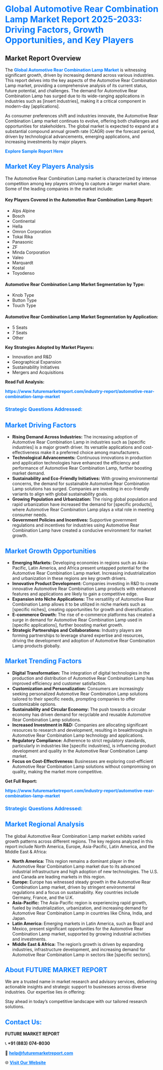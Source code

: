 <h1 style="color: #007BFF;">Global Automotive Rear Combination Lamp Market Report 2025-2033: Driving Factors, Growth Opportunities, and Key Players</h1>

<section id="overview">
<h2>Market Report Overview</h2>
<p>The <a href="https://www.futuremarketreport.com/industry-report/automotive-rear-combination-lamp-market" style="color: #007BFF; text-decoration: none;"><strong>Global Automotive Rear Combination Lamp Market</strong></a> is witnessing significant growth, driven by increasing demand across various industries. This report delves into the key aspects of the Automotive Rear Combination Lamp market, providing a comprehensive analysis of its current status, future potential, and challenges. The demand for Automotive Rear Combination Lamp has surged due to its wide-ranging applications in industries such as [insert industries], making it a critical component in modern-day [applications].</p>
<p>As consumer preferences shift and industries innovate, the Automotive Rear Combination Lamp market continues to evolve, offering both challenges and opportunities for stakeholders. The global market is expected to expand at a substantial compound annual growth rate (CAGR) over the forecast period, driven by technological advancements, emerging applications, and increasing investments by major players.</p>
</section>

<section id="overview">
<p><a href="https://www.futuremarketreport.com/request-sample/reportId=36522" style="color: #007BFF; text-decoration: none;"><strong>Explore Sample Report Here</strong></a></p>
</section>

<section id="key-players">
<h2 style="color: #007BFF;">Market Key Players Analysis</h2>
<p>The Automotive Rear Combination Lamp market is characterized by intense competition among key players striving to capture a larger market share. Some of the leading companies in the market include:</p>
<h4>Key Players Covered in the Automotive Rear Combination Lamp Report:</h4>
<ul><li>Alps Alpine</li><li>Bosch</li><li>Continental</li><li>Hella</li><li>Omron Corporation</li><li>Tokai Rika</li><li>Panasonic</li><li>ZF</li><li>Minda Corporation</li><li>Valeo</li><li>Marquardt</li><li>Kostal</li><li>Toyodenso</li></ul>
<h4>Automotive Rear Combination Lamp Market Segmentation by Type:</h4>
<ul><li>Knob Type</li><li>Button Type</li><li>Touch Type</li></ul>

<h4>Automotive Rear Combination Lamp Market Segmentation by Application:</h4>
<ul><li>5 Seats</li><li>7 Seats</li><li>Other</li></ul>
<p><strong>Key Strategies Adopted by Market Players:</strong></p>
<ul>
<li>Innovation and R&D</li>
<li>Geographical Expansion</li>
<li>Sustainability Initiatives</li>
<li>Mergers and Acquisitions</li>
</ul>
</section>

<section>
<p><strong>Read Full Analysis: </strong></p><a href="https://www.futuremarketreport.com/industry-report/automotive-rear-combination-lamp-market" style="color: #007BFF; text-decoration: none;"><strong>https://www.futuremarketreport.com/industry-report/automotive-rear-combination-lamp-market</strong></a>
<h3 style="color: #007BFF;">Strategic Questions Addressed:</h3>
</section>

<section id="driving-factors">
<h2 style="color: #007BFF;">Market Driving Factors</h2>
<ul>
<li><strong>Rising Demand Across Industries:</strong> The increasing adoption of Automotive Rear Combination Lamp in industries such as [specific industries] is a major growth driver. Its versatile applications and cost-effectiveness make it a preferred choice among manufacturers.</li>
<li><strong>Technological Advancements:</strong> Continuous innovations in production and application technologies have enhanced the efficiency and performance of Automotive Rear Combination Lamp, further boosting market demand.</li>
<li><strong>Sustainability and Eco-Friendly Initiatives:</strong> With growing environmental concerns, the demand for sustainable Automotive Rear Combination Lamp solutions has surged. Companies are investing in eco-friendly variants to align with global sustainability goals.</li>
<li><strong>Growing Population and Urbanization:</strong> The rising global population and rapid urbanization have increased the demand for [specific products], where Automotive Rear Combination Lamp plays a vital role in meeting consumer needs.</li>
<li><strong>Government Policies and Incentives:</strong> Supportive government regulations and incentives for industries using Automotive Rear Combination Lamp have created a conducive environment for market growth.</li>
</ul>
</section>

<section id="growth-opportunities">
<h2 style="color: #007BFF;">Market Growth Opportunities</h2>
<ul>
<li><strong>Emerging Markets:</strong> Developing economies in regions such as Asia-Pacific, Latin America, and Africa present untapped potential for the Automotive Rear Combination Lamp market. Increasing industrialization and urbanization in these regions are key growth drivers.</li>
<li><strong>Innovative Product Development:</strong> Companies investing in R&D to create innovative Automotive Rear Combination Lamp products with enhanced features and applications are likely to gain a competitive edge.</li>
<li><strong>Expansion into Niche Applications:</strong> The versatility of Automotive Rear Combination Lamp allows it to be utilized in niche markets such as [specific niches], creating opportunities for growth and diversification.</li>
<li><strong>E-commerce Growth:</strong> The rise of e-commerce platforms has created a surge in demand for Automotive Rear Combination Lamp used in [specific applications], further boosting market growth.</li>
<li><strong>Strategic Partnerships and Collaborations:</strong> Industry players are forming partnerships to leverage shared expertise and resources, driving the development and adoption of Automotive Rear Combination Lamp products globally.</li>
</ul>
</section>

<section id="trending-factors">
<h2 style="color: #007BFF;">Market Trending Factors</h2>
<ul>
<li><strong>Digital Transformation:</strong> The integration of digital technologies in the production and distribution of Automotive Rear Combination Lamp has improved efficiency and customer satisfaction.</li>
<li><strong>Customization and Personalization:</strong> Consumers are increasingly seeking personalized Automotive Rear Combination Lamp solutions tailored to their specific needs, prompting companies to offer customizable options.</li>
<li><strong>Sustainability and Circular Economy:</strong> The push towards a circular economy has driven demand for recyclable and reusable Automotive Rear Combination Lamp solutions.</li>
<li><strong>Increased Investment in R&D:</strong> Companies are allocating significant resources to research and development, resulting in breakthroughs in Automotive Rear Combination Lamp technology and applications.</li>
<li><strong>Regulatory Compliance:</strong> Adherence to strict regulatory standards, particularly in industries like [specific industries], is influencing product development and quality in the Automotive Rear Combination Lamp market.</li>
<li><strong>Focus on Cost-Effectiveness:</strong> Businesses are exploring cost-efficient Automotive Rear Combination Lamp solutions without compromising on quality, making the market more competitive.</li>
</ul>
</section>

<section>
<p><strong>Get Full Report: </strong></p><a href="https://www.futuremarketreport.com/industry-report/automotive-rear-combination-lamp-market" style="color: #007BFF; text-decoration: none;"><strong>https://www.futuremarketreport.com/industry-report/automotive-rear-combination-lamp-market</strong></a>
<h3 style="color: #007BFF;">Strategic Questions Addressed:</h3>
</section>


<section id="regional-analysis">
<h2 style="color: #007BFF;">Market Regional Analysis</h2>
<p>The global Automotive Rear Combination Lamp market exhibits varied growth patterns across different regions. The key regions analyzed in this report include North America, Europe, Asia-Pacific, Latin America, and the Middle East & Africa:</p>
<ul>
<li><strong>North America:</strong> This region remains a dominant player in the Automotive Rear Combination Lamp market due to its advanced industrial infrastructure and high adoption of new technologies. The U.S. and Canada are leading markets in this region.</li>
<li><strong>Europe:</strong> Europe has witnessed steady growth in the Automotive Rear Combination Lamp market, driven by stringent environmental regulations and a focus on sustainability. Key countries include Germany, France, and the U.K.</li>
<li><strong>Asia-Pacific:</strong> The Asia-Pacific region is experiencing rapid growth, fueled by industrialization, urbanization, and increasing demand for Automotive Rear Combination Lamp in countries like China, India, and Japan.</li>
<li><strong>Latin America:</strong> Emerging markets in Latin America, such as Brazil and Mexico, present significant opportunities for the Automotive Rear Combination Lamp market, supported by growing industrial activities and investments.</li>
<li><strong>Middle East & Africa:</strong> The region’s growth is driven by expanding industries, infrastructure development, and increasing demand for Automotive Rear Combination Lamp in sectors like [specific sectors].</li>
</ul>
</section>

<footer>
<h2 style="color: #007BFF;">About FUTURE MARKET REPORT</h2>
<p>We are a trusted name in market research and advisory services, delivering actionable insights and strategic support to businesses across diverse industries. Our expertise lies in offering:</p>

<p>Stay ahead in today’s competitive landscape with our tailored research solutions.</p>

<h2 style="color: #007BFF;">Contact Us:</h2>
<p><strong>FUTURE MARKET REPORT</strong></p>
<p>📞 <strong>+91 (883) 074-8030</strong></p>
<p>📧 <strong><a href="mailto:help@futuremarketreport.com" style="color: #007BFF;">help@futuremarketreport.com</a></strong></p>
<p>🌐 <strong><a href="https://www.futuremarketreport.com/" style="color: #007BFF;">Visit Our Website</a></strong></p>
</footer>
